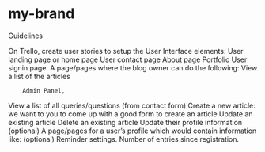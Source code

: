 # my-brand

Guidelines

On Trello, create user stories to setup the User Interface elements:
User landing page or home page
User contact page
About page
Portfolio
User signin page.
A page/pages where the blog owner can do the following:
View a list of the articles

		Admin Panel,
    
View a list of all queries/questions (from contact form)
Create a new article: we want to you to come up with a good form to create an article
Update an existing article
Delete an existing article
Update their profile information (optional)
A page/pages for a user’s profile which would contain information like: (optional)
Reminder settings.
Number of entries since registration.
